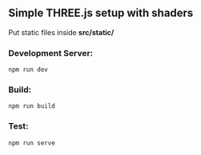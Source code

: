 ## Simple THREE.js setup with shaders

Put static files inside **src/static/**

### Development Server:

    npm run dev

### Build:

    npm run build

### Test:

    npm run serve
